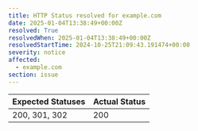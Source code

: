 ```yaml
---
title: HTTP Status resolved for example.com
date: 2025-01-04T13:38:49+00:00Z
resolved: True
resolvedWhen: 2025-01-04T13:38:49+00:00Z
resolvedStartTime: 2024-10-25T21:09:43.191474+00:00
severity: notice
affected:
  - example.com
section: issue
---
```


| Expected Statuses | Actual Status  |
|-------------------|----------------|
| 200, 301, 302 | 200 |
